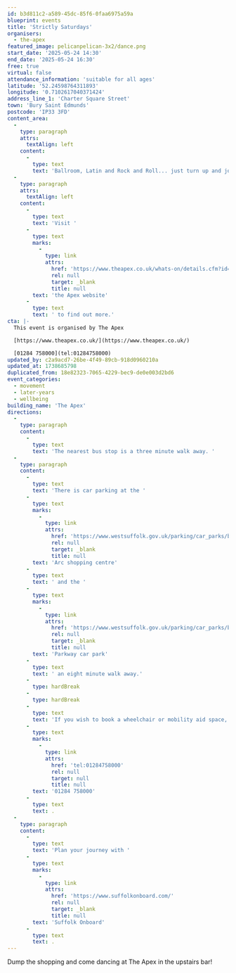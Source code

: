 ```yaml
---
id: b3d811c2-a589-45dc-85f6-0faa6975a59a
blueprint: events
title: 'Strictly Saturdays'
organisers:
  - the-apex
featured_image: pelicanpelican-3x2/dance.png
start_date: '2025-05-24 14:30'
end_date: '2025-05-24 16:30'
free: true
virtual: false
attendance_information: 'suitable for all ages'
latitude: '52.24598764311893'
longitude: '0.7102617040371424'
address_line_1: 'Charter Square Street'
town: 'Bury Saint Edmunds'
postcode: 'IP33 3FD'
content_area:
  -
    type: paragraph
    attrs:
      textAlign: left
    content:
      -
        type: text
        text: 'Ballroom, Latin and Rock and Roll... just turn up and join in!'
  -
    type: paragraph
    attrs:
      textAlign: left
    content:
      -
        type: text
        text: 'Visit '
      -
        type: text
        marks:
          -
            type: link
            attrs:
              href: 'https://www.theapex.co.uk/whats-on/details.cfm?id=40605'
              rel: null
              target: _blank
              title: null
        text: 'the Apex website'
      -
        type: text
        text: ' to find out more.'
cta: |-
  This event is organised by The Apex

  [https://www.theapex.co.uk/](https://www.theapex.co.uk/) 

  [01284 758000](tel:01284758000)
updated_by: c2a9acd7-26be-4f49-89cb-918d0960210a
updated_at: 1738685798
duplicated_from: 18e82323-7065-4229-bec9-de0e003d2bd6
event_categories:
  - movement
  - later-years
  - wellbeing
building_name: 'The Apex'
directions:
  -
    type: paragraph
    content:
      -
        type: text
        text: 'The nearest bus stop is a three minute walk away. '
  -
    type: paragraph
    content:
      -
        type: text
        text: 'There is car parking at the '
      -
        type: text
        marks:
          -
            type: link
            attrs:
              href: 'https://www.westsuffolk.gov.uk/parking/car_parks/bse_car_parks/cattle-market-car-park.cfm'
              rel: null
              target: _blank
              title: null
        text: 'Arc shopping centre'
      -
        type: text
        text: ' and the '
      -
        type: text
        marks:
          -
            type: link
            attrs:
              href: 'https://www.westsuffolk.gov.uk/parking/car_parks/bse_car_parks/parkway-multi-storey-car-park.cfm'
              rel: null
              target: _blank
              title: null
        text: 'Parkway car park'
      -
        type: text
        text: ' an eight minute walk away.'
      -
        type: hardBreak
      -
        type: hardBreak
      -
        type: text
        text: 'If you wish to book a wheelchair or mobility aid space, please contact the Box office on '
      -
        type: text
        marks:
          -
            type: link
            attrs:
              href: 'tel:01284758000'
              rel: null
              target: null
              title: null
        text: '01284 758000'
      -
        type: text
        text: .
  -
    type: paragraph
    content:
      -
        type: text
        text: 'Plan your journey with '
      -
        type: text
        marks:
          -
            type: link
            attrs:
              href: 'https://www.suffolkonboard.com/'
              rel: null
              target: _blank
              title: null
        text: 'Suffolk Onboard'
      -
        type: text
        text: .
---
```

Dump the shopping and come dancing at The Apex in the upstairs bar!